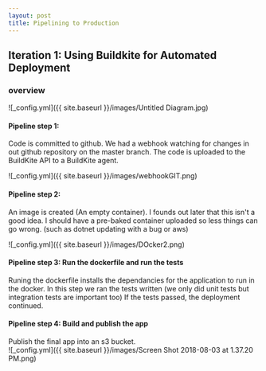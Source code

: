 ```yaml
---
layout: post
title: Pipelining to Production
---
```

## Iteration 1: Using Buildkite for Automated Deployment

### overview

![_config.yml]({{ site.baseurl }}/images/Untitled Diagram.jpg)

#### Pipeline step 1:
Code is committed to github.  We had a webhook watching for changes in out github repository on the master branch.
The code is uploaded to the BuildKite API to a BuildKite agent.

![_config.yml]({{ site.baseurl }}/images/webhookGIT.png)

#### Pipeline step 2:
An image is created (An empty container).  I founds out later that this isn't a good idea.  I should have a pre-baked container uploaded so less things can go wrong. (such as dotnet updating with a bug or aws)

![_config.yml]({{ site.baseurl }}/images/DOcker2.png)

#### Pipeline step 3: Run the dockerfile and run the tests
Runing the dockerfile installs the dependancies for the application to run in the docker.  In this step we ran the tests written (we only did unit tests but integration tests are important too) If the tests passed, the deployment continued.

#### Pipeline step 4: Build and publish the app
Publish the final app into an s3 bucket.  
![_config.yml]({{ site.baseurl }}/images/Screen Shot 2018-08-03 at 1.37.20 PM.png)
